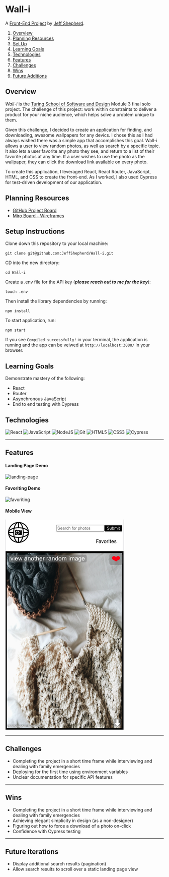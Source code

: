 # Wall-i

A [Front-End Project](https://frontend.turing.edu/projects/module-3/niche-audience.html) by [Jeff Shepherd](https://github.com/JeffShepherd).

1. [Overview](#overview)
2. [Planning Resources](#planning-resources)
3. [Set Up](#setup-instructions)
4. [Learning Goals](#learning-goals)
5. [Technologies](#technologies)
6. [Features](#features)
7. [Challenges](#challenges)
8. [Wins](#wins)
9. [Future Additions](#future-iterations)


## Overview

_Wall-i_ is the [Turing School of Software and Design](https://turing.io/) Module 3 final solo project. The challenge of this project: work within constraints to deliver a product for your niche audience, which helps solve a problem unique to them.

Given this challenge, I decided to create an application for finding, and downloading, awesome wallpapers for any devics. I chose this as I had always wished there was a simple app that accomplishes this goal. Wall-i allows a user to view random photos, as well as search by a specific topic. It also lets a user favorite any photo they see, and return to a list of their favorite photos at any time. If a user wishes to use the photo as the wallpaper, they can click the download link available on every photo.

To create this application, I leveraged React, React Router, JavaScript, HTML, and CSS to create the front-end. As I worked, I also used Cypress for test-driven development of our application.




## Planning Resources

* [GitHub Project Board](https://github.com/JeffShepherd/Wall-i/projects/1)
* [Miro Board - Wireframes](https://miro.com/app/board/o9J_lI88SmI=/)


## Setup Instructions


Clone down this repository to your local machine:

```
git clone git@github.com:JeffShepherd/Wall-i.git
```

CD into the new directory:

```
cd Wall-i
```

Create a .env file for the API key (***please reach out to me for the key***):

```
touch .env
```

Then install the library dependencies by running:

```
npm install
```

To start application, run:

```
npm start
```

If you see `Compiled successfully!` in your terminal, the application is running and the app can be veiwed at `http://localhost:3000/` in your browser.



## Learning Goals
Demonstrate mastery of the following:
* React
* Router
* Asynchronous JavaScript
* End to end testing with Cypress


## Technologies

<img alt="React" src="https://img.shields.io/badge/react%20-%2320232a.svg?&style=for-the-badge&logo=react&logoColor=%2361DAFB"/>
<img alt="JavaScript" src="https://img.shields.io/badge/javascript%20-%23323330.svg?&style=for-the-badge&logo=javascript&logoColor=%23F7DF1E"/>
<img alt="NodeJS" src="https://img.shields.io/badge/node.js%20-%2343853D.svg?&style=for-the-badge&logo=node.js&logoColor=white"/>
<img alt="Git" src="https://img.shields.io/badge/git%20-%23F05033.svg?&style=for-the-badge&logo=git&logoColor=white"/>
<img alt="HTML5" src="https://img.shields.io/badge/html5%20-%23E34F26.svg?&style=for-the-badge&logo=html5&logoColor=white"/>
<img alt="CSS3" src="https://img.shields.io/badge/css3%20-%231572B6.svg?&style=for-the-badge&logo=css3&logoColor=white"/>
<img alt="Cypress" src='https://img.shields.io/badge/cypress%20-%23404d59.svg?&style=for-the-badge&logo=Cypress&logoColor=white'/>

---
## Features

#### Landing Page Demo

![landing-page](./public/assets/landingView.gif)

#### Favoriting Demo

![favoriting](./public/assets/favoriting.gif)


#### Mobile View

![mobile-landing page](./public/assets/mobileView.png)



---
## Challenges

* Completing the project in a short time frame while interviewing and dealing with family emergencies
* Deploying for the first time using environment variables
* Unclear documentation for specific API features


---
## Wins

* Completing the project in a short time frame while interviewing and dealing with family emergencies
* Achieving elegant simplicity in design (as a non-designer)
* Figuring out how to force a download of a photo on-click
* Confidence with Cypress testing


---
## Future Iterations

* Display additional search results (pagination)
* Allow search results to scroll over a static landing page view

